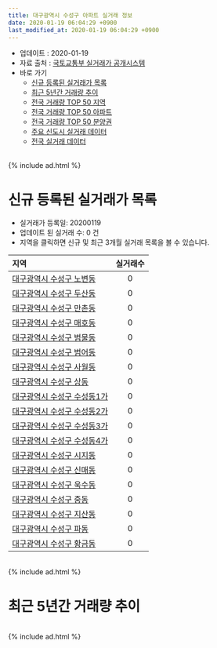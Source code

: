 ```yaml
---
title: 대구광역시 수성구 아파트 실거래 정보
date: 2020-01-19 06:04:29 +0900
last_modified_at: 2020-01-19 06:04:29 +0900
---
```


* 업데이트 : 2020-01-19
* 자료 출처 : [국토교통부 실거래가 공개시스템](http://rt.molit.go.kr)
* 바로 가기
    * [신규 등록된 실거래가 목록](#신규-등록된-실거래가-목록)
    * [최근 5년간 거래량 추이](#최근-5년간-거래량-추이)
    * [전국 거래량 TOP 50 지역](https://apt-info.github.io/apt-trade-info/최근-3개월-전국에서-가장-거래가-많이-발생한-지역)
    * [전국 거래량 TOP 50 아파트](https://apt-info.github.io/apt-trade-info/최근-3개월-전국에서-가장-거래가-많이-발생한-아파트)
    * [전국 거래량 TOP 50 분양권](https://apt-info.github.io/apt-trade-info/최근-3개월-전국에서-가장-거래가-많이-발생한-분양권)
    * [주요 신도시 실거래 데이터](https://apt-info.github.io/apt-trade-info/주요-신도시)
    * [전국 실거래 데이터](https://apt-info.github.io/apt-trade-info/전국)

<br>
{% include ad.html %}
<br>

# 신규 등록된 실거래가 목록
* 실거래가 등록일: 20200119
* 업데이트 된 실거래 수: 0 건
* 지역을 클릭하면 신규 및 최근 3개월 실거래 목록을 볼 수 있습니다.


|지역|실거래수|
|:---|:---:|
|[대구광역시 수성구 노변동](https://apt-info.github.io/apt-trade-info/대구광역시-수성구-노변동)|0|
|[대구광역시 수성구 두산동](https://apt-info.github.io/apt-trade-info/대구광역시-수성구-두산동)|0|
|[대구광역시 수성구 만촌동](https://apt-info.github.io/apt-trade-info/대구광역시-수성구-만촌동)|0|
|[대구광역시 수성구 매호동](https://apt-info.github.io/apt-trade-info/대구광역시-수성구-매호동)|0|
|[대구광역시 수성구 범물동](https://apt-info.github.io/apt-trade-info/대구광역시-수성구-범물동)|0|
|[대구광역시 수성구 범어동](https://apt-info.github.io/apt-trade-info/대구광역시-수성구-범어동)|0|
|[대구광역시 수성구 사월동](https://apt-info.github.io/apt-trade-info/대구광역시-수성구-사월동)|0|
|[대구광역시 수성구 상동](https://apt-info.github.io/apt-trade-info/대구광역시-수성구-상동)|0|
|[대구광역시 수성구 수성동1가](https://apt-info.github.io/apt-trade-info/대구광역시-수성구-수성동1가)|0|
|[대구광역시 수성구 수성동2가](https://apt-info.github.io/apt-trade-info/대구광역시-수성구-수성동2가)|0|
|[대구광역시 수성구 수성동3가](https://apt-info.github.io/apt-trade-info/대구광역시-수성구-수성동3가)|0|
|[대구광역시 수성구 수성동4가](https://apt-info.github.io/apt-trade-info/대구광역시-수성구-수성동4가)|0|
|[대구광역시 수성구 시지동](https://apt-info.github.io/apt-trade-info/대구광역시-수성구-시지동)|0|
|[대구광역시 수성구 신매동](https://apt-info.github.io/apt-trade-info/대구광역시-수성구-신매동)|0|
|[대구광역시 수성구 욱수동](https://apt-info.github.io/apt-trade-info/대구광역시-수성구-욱수동)|0|
|[대구광역시 수성구 중동](https://apt-info.github.io/apt-trade-info/대구광역시-수성구-중동)|0|
|[대구광역시 수성구 지산동](https://apt-info.github.io/apt-trade-info/대구광역시-수성구-지산동)|0|
|[대구광역시 수성구 파동](https://apt-info.github.io/apt-trade-info/대구광역시-수성구-파동)|0|
|[대구광역시 수성구 황금동](https://apt-info.github.io/apt-trade-info/대구광역시-수성구-황금동)|0|


<br>
{% include ad.html %}
<br>

# 최근 5년간 거래량 추이


<div style="width:100%;">
    <canvas id="deal_progress" height="200"></canvas>
</div>

<script>
new Chart(document.getElementById("deal_progress"), {
    type: 'line',
    data: {
        labels: ['201501','201502','201503','201504','201505','201506','201507','201508','201509','201510','201511','201512','201601','201602','201603','201604','201605','201606','201607','201608','201609','201610','201611','201612','201701','201702','201703','201704','201705','201706','201707','201708','201709','201710','201711','201712','201801','201802','201803','201804','201805','201806','201807','201808','201809','201810','201811','201812','201901','201902','201903','201904','201905','201906','201907','201908','201909','201910','201911','201912','202001'],
        datasets: [{
            label: '매매',
            pointRadius: 1,
            data: [721, 611, 865, 746, 578, 608, 562, 371, 380, 391, 258, 159, 135, 174, 231, 235, 218, 260, 286, 409, 467, 621, 405, 321, 243, 306, 392, 385, 546, 890, 1352, 869, 425, 336, 403, 375, 576, 612, 687, 339, 404, 413, 312, 536, 622, 451, 347, 230, 235, 157, 269, 288, 299, 375, 419, 440, 383, 648, 837, 517, 57],
            borderColor: "rgba(255, 201, 14, 1)",
            backgroundColor: "rgba(255, 201, 14, 0.5)",
            fill: false,
            lineTension: 0
        },{
            label: '전월세',
            pointRadius: 1,
            data: [538, 446, 468, 341, 360, 371, 397, 381, 363, 519, 391, 482, 409, 447, 347, 344, 283, 306, 330, 321, 387, 465, 385, 453, 387, 441, 351, 246, 308, 285, 367, 396, 423, 418, 486, 455, 472, 420, 467, 370, 396, 397, 374, 393, 391, 456, 418, 488, 551, 475, 451, 369, 324, 338, 370, 441, 376, 489, 506, 279, 77],
            borderColor: "rgba(0, 141, 185, 1)",
            backgroundColor: "rgba(0, 141, 185, 0.5)",
            fill: false,
            lineTension: 0
        }
        ]
    },
    options: {
        responsive: true,
        title: {
            display: false
        },
        tooltips: {
            mode: 'index',
            intersect: false
        },
        hover: {
            mode: 'nearest',
            intersect: true
        },
        scales: {
            xAxes: [{
                display: true,
                scaleLabel: {
                    display: true,
                    labelString: '년/월'
                }
            }],
            yAxes: [{
                display: true,
                ticks: {
                    suggestedMin: 0,
                },
                scaleLabel: {
                    display: true,
                    labelString: '실거래 수'
                }
            }]
        }
    }
});

</script>


<br>
{% include ad.html %}
<br>

